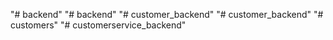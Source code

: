 "# backend" 
"# backend" 
"# customer_backend" 
"# customer_backend" 
"# customers" 
"# customerservice_backend" 

